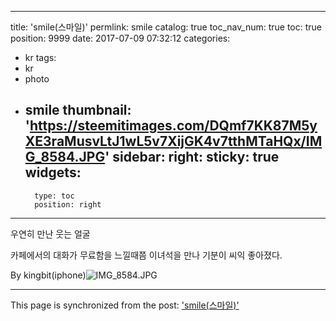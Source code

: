 
---
title: 'smile(스마일)'
permlink: smile
catalog: true
toc_nav_num: true
toc: true
position: 9999
date: 2017-07-09 07:32:12
categories:
- kr
tags:
- kr
- photo
- smile
thumbnail: 'https://steemitimages.com/DQmf7KK87M5yXE3raMusvLtJ1wL5v7XijGK4v7tthMTaHQx/IMG_8584.JPG'
sidebar:
    right:
        sticky: true
widgets:
    -
        type: toc
        position: right
---


우연히 만난 웃는 얼굴 

 카페에서의 대화가 무료함을 느낄때쯤
이녀석을 만나 기분이 씨익 좋아졌다.

By kingbit(iphone)![IMG_8584.JPG](https://steemitimages.com/DQmf7KK87M5yXE3raMusvLtJ1wL5v7XijGK4v7tthMTaHQx/IMG_8584.JPG)

- - -

This page is synchronized from the post: ['smile(스마일)'](https://steemit.com/@kingbit/smile)

